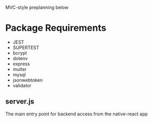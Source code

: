 MVC-style preplanning below

# Package Requirements
- JEST
- SUPERTEST
- bcrypt 
- dotenv
- express
- multer
- mysql
- jsonwebtoken
- validator


## server.js
The main entry point for backend access from the native-react app